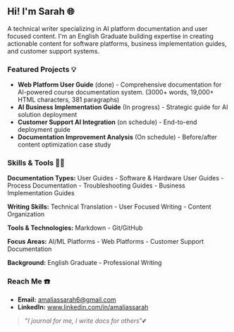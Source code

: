 ## Hi! I'm Sarah 🌐 
A technical writer specializing in AI platform documentation and user focused content. I'm an English Graduate building expertise in creating actionable content for software platforms, business implementation guides, and customer support systems.

### Featured Projects 💡
* **Web Platform User Guide** (done) - Comprehensive documentation for AI-powered course documentation system. (3000+ words, 19,000+ HTML characters, 381 paragraphs)
* **AI Business Implementation Guide** (In progress) - Strategic guide for AI solution deployment
* **Customer Support AI Integration** (on schedule) - End-to-end deployment guide
* **Documentation Improvement Analysis** (On schedule) - Before/after content optimization case study

### Skills & Tools 🔧🔌
**Documentation Types:** User Guides - Software & Hardware User Guides - Process Documentation - Troubleshooting Guides - Business Implementation Guides
  
**Writing Skills:** Technical Translation - User Focused Writing - Content Organization 

**Tools & Technologies:** Markdown - Git/GitHub

**Focus Areas:** AI/ML Platforms - Web Platforms - Customer Support Documentation

**Background:** English Graduate - Professional Writing 

### Reach Me ☎️
* **Email:** amaliassarah6@gmail.com
* **LinkedIn:** www.linkedin.com/in/amaliassarah

>"_I journal for me, I write docs for others_"💕

